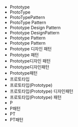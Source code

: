 ﻿- Prototype
- ProtoType
- ProtoTypePattern
- ProtoType Pattern
- Prototype Design Pattern
- Prototype DesignPattern
- Prototype Pattern
- Prototype Pattern
- Prototype 디자인 패턴
- Prototype 패턴
- Prototype디자인 패턴
- Prototype디자인패턴
- Prototype패턴
- 프로토타입
- 프로토타입(Prototype)
- 프로토타입(Prototype) 디자인패턴
- 프로토타입(Prototype) 패턴
- P
- P패턴
- PT
- PT패턴
